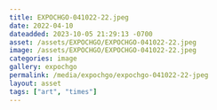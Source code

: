 ```yaml
---
title: EXPOCHGO-041022-22.jpeg
date: 2022-04-10
dateadded: 2023-10-05 21:29:13 -0700
asset: /assets/EXPOCHGO/EXPOCHGO-041022-22.jpeg
image: /assets/EXPOCHGO/EXPOCHGO-041022-22.jpeg
categories: image
gallery: expochgo
permalink: /media/expochgo/expochgo-041022-22-jpeg
layout: asset
tags: ["art", "times"]
--- 
```

